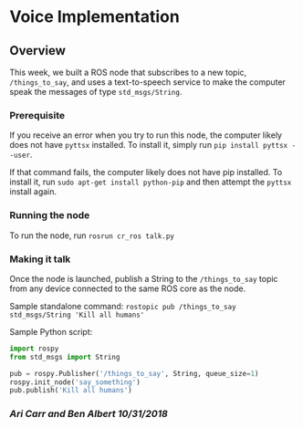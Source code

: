 # Voice Implementation

## Overview

This week, we built a ROS node that subscribes to a new topic, `/things_to_say`, and uses a text-to-speech service to make the computer speak the messages of type `std_msgs/String`.

### Prerequisite

If you receive an error when you try to run this node, the computer likely does not have `pyttsx` installed. To install it, simply run `pip install pyttsx --user`.

If that command fails, the computer likely does not have pip installed. To install it, run `sudo apt-get install python-pip` and then attempt the `pyttsx` install again.

### Running the node

To run the node, run `rosrun cr_ros talk.py`

### Making it talk

Once the node is launched, publish a String to the `/things_to_say` topic from any device connected to the same ROS core as the node.

Sample standalone command: `rostopic pub /things_to_say std_msgs/String 'Kill all humans'`

Sample Python script:

```python
import rospy
from std_msgs import String

pub = rospy.Publisher('/things_to_say', String, queue_size=1)
rospy.init_node('say_something')
pub.publish('Kill all humans')
```

### _Ari Carr and Ben Albert 10/31/2018_

